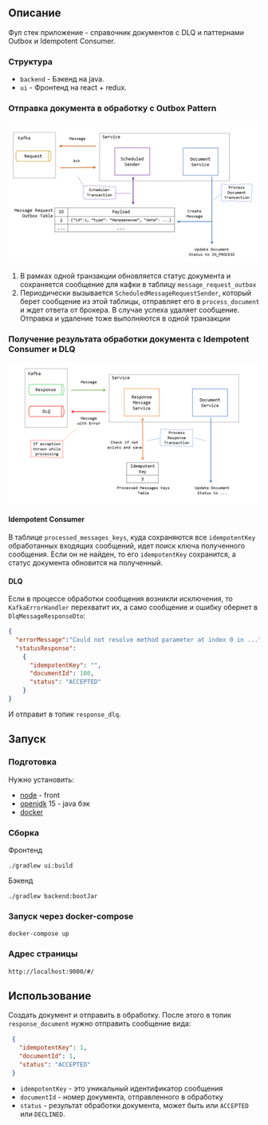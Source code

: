 ## Описание
Фул стек приложение - справочник документов c DLQ и паттернами Outbox и Idempotent Consumer.
### Структура

- `backend` - Бэкенд на java.
- `ui` - Фронтенд на react + redux.

### Отправка документа в обработку с Outbox Pattern 

![Producer strategy](./images/Producer_strategy.png)
1. В рамках одной транзакции обновляется статус документа и сохраняется сообщение для кафки в таблицу `message_request_outbox`
2. Периодически вызывается `ScheduledMessageRequestSender`, который берет сообщение из этой таблицы,
отправляет его в `process_document` и ждет ответа от брокера. В случае успеха удаляет сообщение. 
Отправка и удаление тоже выполняются в одной транзакции  

### Получение результата обработки документа с Idempotent Consumer и DLQ

![Consumer strategy](./images/Consumer_strategy.png)

#### Idempotent Consumer
В таблице `processed_messages_keys`, куда сохраняются все `idempotentKey` обработанных входящих сообщений, 
идет поиск ключа полученного сообщения. Если он не найден, то его `idempotentKey` сохранится, 
а статус документа обновится на полученный.
#### DLQ
Если в процессе обработки сообщения возникли исключения, то `KafkaErrorHandler` перехватит их, а само
сообщение и ошибку обернет в `DlqMessageResponseDto`: 
```json
{ 
  "errorMessage":"Could not resolve method parameter at index 0 in ...",
  "statusResponse":
    {
      "idempotentKey": "",
      "documentId": 100,
      "status": "ACCEPTED"
    }
}
```
И отправит в топик `response_dlq`.

## Запуск
### Подготовка
Нужно установить:
- [node](https://nodejs.org) - front
- [openjdk](https://openjdk.java.net) 15 - java бэк
- [docker](https://www.docker.com/get-started/)

### Сборка

Фронтенд
```
./gradlew ui:build
```
Бэкенд
```
./gradlew backend:bootJar
```
### Запуск через docker-compose
```
docker-compose up
```

### Адрес страницы
```
http://localhost:9000/#/
```
## Использование
Создать документ и отправить в обработку. После этого в топик `response_document` нужно отправить сообщение вида:
```json
 {
   "idempotentKey": 1,
   "documentId": 1,
   "status": "ACCEPTED"
 }
```
* `idempotentKey` - это уникальный идентификатор сообщения
* `documentId` - номер документа, отправленного в обработку
* `status` - результат обработки документа, может быть или `ACCEPTED` или `DECLINED`.
